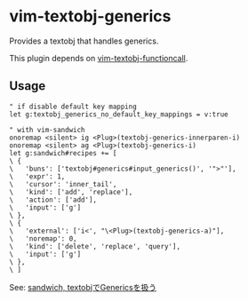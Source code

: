 # vim-textobj-generics

Provides a textobj that handles generics.

This plugin depends on [vim-textobj-functioncall](https://github.com/machakann/vim-textobj-functioncall).

## Usage

```vim
" if disable default key mapping
let g:textobj_generics_no_default_key_mappings = v:true

" with vim-sandwich
onoremap <silent> ig <Plug>(textobj-generics-innerparen-i)
onoremap <silent> ag <Plug>(textobj-generics-i)
let g:sandwich#recipes += [
\ {
\   'buns': ['textobj#generics#input_generics()', '">"'],
\   'expr': 1,
\   'cursor': 'inner_tail',
\   'kind': ['add', 'replace'],
\   'action': ['add'],
\   'input': ['g']
\ },
\ {
\   'external': ['i<', "\<Plug>(textobj-generics-a)"],
\   'noremap': 0,
\   'kind': ['delete', 'replace', 'query'],
\   'input': ['g']
\ },
\ ]
```

See: [sandwich, textobjでGenericsを扱う](https://scrapbox.io/vim-jp/sandwich,_textobj%E3%81%A7Generics%E3%82%92%E6%89%B1%E3%81%86)
